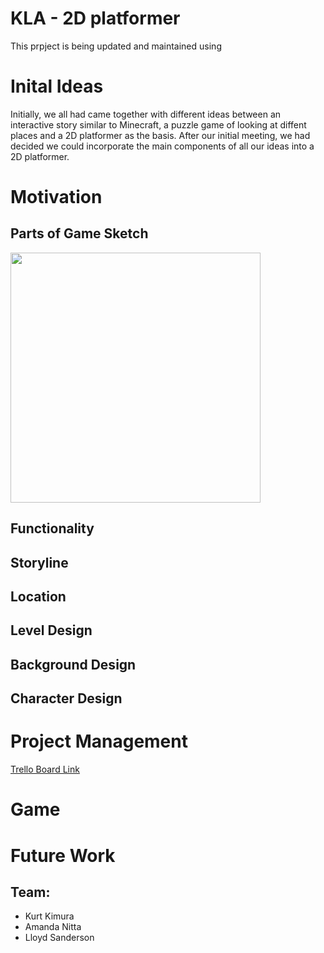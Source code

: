 # KLA - 2D platformer

This prpject is being updated and maintained using 

# Inital Ideas

Initially, we all had came together with different ideas between an interactive story similar to Minecraft, a puzzle game of looking at diffent places and a 2D platformer as the basis. After our initial meeting, we had decided we could incorporate the main components of all our ideas into a 2D platformer. 

# Motivation



## Parts of Game Sketch

<img width="400px" class="rounded float-start pe-4" src="../process_pics/initial_brainstorm.png">

## Functionality 

## Storyline 

## Location 

## Level Design 

## Background Design 

## Character Design


# Project Management

[Trello Board Link](https://trello.com/b/PGbFmQW9/game-design-spring-2025)


# Game


# Future Work


## Team:
- Kurt Kimura
- Amanda Nitta 
- Lloyd Sanderson